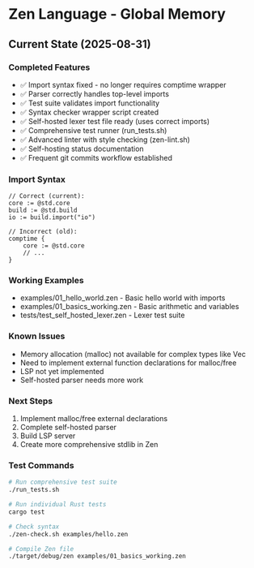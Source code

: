 # Zen Language - Global Memory

## Current State (2025-08-31)

### Completed Features
- ✅ Import syntax fixed - no longer requires comptime wrapper
- ✅ Parser correctly handles top-level imports
- ✅ Test suite validates import functionality
- ✅ Syntax checker wrapper script created
- ✅ Self-hosted lexer test file ready (uses correct imports)
- ✅ Comprehensive test runner (run_tests.sh)
- ✅ Advanced linter with style checking (zen-lint.sh)
- ✅ Self-hosting status documentation
- ✅ Frequent git commits workflow established

### Import Syntax
```zen
// Correct (current):
core := @std.core
build := @std.build
io := build.import("io")

// Incorrect (old):
comptime {
    core := @std.core
    // ...
}
```

### Working Examples
- examples/01_hello_world.zen - Basic hello world with imports
- examples/01_basics_working.zen - Basic arithmetic and variables
- tests/test_self_hosted_lexer.zen - Lexer test suite

### Known Issues
- Memory allocation (malloc) not available for complex types like Vec
- Need to implement external function declarations for malloc/free
- LSP not yet implemented
- Self-hosted parser needs more work

### Next Steps
1. Implement malloc/free external declarations
2. Complete self-hosted parser
3. Build LSP server
4. Create more comprehensive stdlib in Zen

### Test Commands
```bash
# Run comprehensive test suite
./run_tests.sh

# Run individual Rust tests
cargo test

# Check syntax
./zen-check.sh examples/hello.zen

# Compile Zen file
./target/debug/zen examples/01_basics_working.zen
```